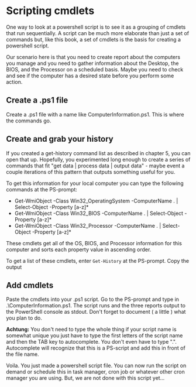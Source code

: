 # Scripting cmdlets

One way to look at a powershell script is to see it as a grouping of cmdlets that run sequentially. A script can be much more elaborate than just a set of commands but, like this book, a set of cmdlets is the basis for creating a powershell script.

Our scenario here is that you need to create report about the computers you manage and you need to gather information about the Desktop, the BIOS, and the Processor on a scheduled basis. Maybe you need to check and see if the computer has a desired state before you perform some action.

## Create a .ps1 file

Create a .ps1 file with a name like ComputerInformation.ps1. This is where the commands go.

## Create and grab your history

If you created a get-history command list as described in chapter 5, you can open that up. Hopefully, you experimented long enough to create a series of commands that fit "get data \| process data \| output data" - maybe event a couple iterations of this pattern that outputs something useful for you.

To get this information for your local computer you can type the following commands at the PS-prompt:

* Get-WmiObject -Class Win32\_OperatingSystem -ComputerName . \| Select-Object -Property \[a-z\]\*
* Get-WmiObject -Class Win32\_BIOS -ComputerName . \| Select-Object -Property \[a-z\]\*
* Get-WmiObject -Class Win32\_Processor -ComputerName . \| Select-Object -Property \[a-z\]\*

These cmdlets get all of the OS, BIOS, and Processor information for this computer and sorts each property value in ascending order.

To get a list of these cmdlets, enter `Get-History` at the PS-prompt. Copy the output

## Add cmdlets

Paste the cmdlets into your .ps1 script. Go to the PS-prompt and type in .\ComputerInformation.ps1. The script runs and the three reports output to the PowerShell console as stdout. Don't forget to document \( a little \) what you plan to do.

**Achtung:** You don't need to type the whole thing if your script name is somewhat unique you just have to type the first letters of the script name and then the TAB key to autocomplete. You don't even have to type ".\". Autocomplete will recognize that this is a PS-script and add this in front of the file name.

Voila. You just made a powershell script file. You can now run the script on demand or schedule this in task manager, cron job or whatever other cron manager you are using. But, we are not done with this script yet...


